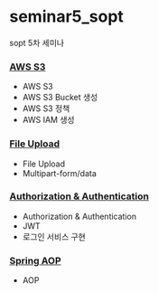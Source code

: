 # seminar5_sopt
sopt 5차 세미나

### [AWS S3](mdFiles/read1.md)
- AWS S3
- AWS S3 Bucket 생성
- AWS S3 정책
- AWS IAM 생성

### [File Upload](mdFiles/read2.md)
- File Upload
- Multipart-form/data

### [Authorization & Authentication](mdFiles/read3.md)
- Authorization & Authentication
- JWT
- 로그인 서비스 구현

### [Spring AOP](mdFiles/read4.md)
- AOP

